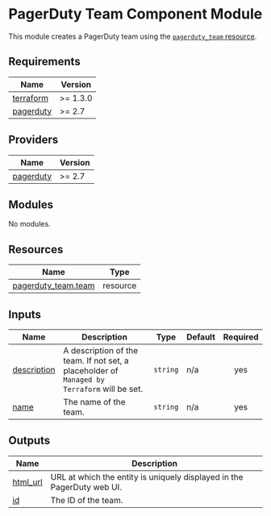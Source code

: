 # PagerDuty Team Component Module

This module creates a PagerDuty team using the [`pagerduty_team` resource](https://registry.terraform.io/providers/PagerDuty/pagerduty/latest/docs/resources/team).

<!-- BEGIN_TF_DOCS -->
## Requirements

| Name | Version |
|------|---------|
| <a name="requirement_terraform"></a> [terraform](#requirement\_terraform) | >= 1.3.0 |
| <a name="requirement_pagerduty"></a> [pagerduty](#requirement\_pagerduty) | >= 2.7 |

## Providers

| Name | Version |
|------|---------|
| <a name="provider_pagerduty"></a> [pagerduty](#provider\_pagerduty) | >= 2.7 |

## Modules

No modules.

## Resources

| Name | Type |
|------|------|
| [pagerduty_team.team](https://registry.terraform.io/providers/pagerduty/pagerduty/latest/docs/resources/team) | resource |

## Inputs

| Name | Description | Type | Default | Required |
|------|-------------|------|---------|:--------:|
| <a name="input_description"></a> [description](#input\_description) | A description of the team. If not set, a placeholder of `Managed by Terraform` will be set. | `string` | n/a | yes |
| <a name="input_name"></a> [name](#input\_name) | The name of the team. | `string` | n/a | yes |

## Outputs

| Name | Description |
|------|-------------|
| <a name="output_html_url"></a> [html\_url](#output\_html\_url) | URL at which the entity is uniquely displayed in the PagerDuty web UI. |
| <a name="output_id"></a> [id](#output\_id) | The ID of the team. |
<!-- END_TF_DOCS -->
